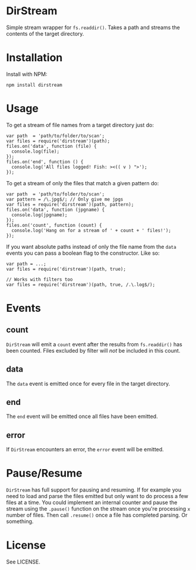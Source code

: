 # DirStream

Simple stream wrapper for `fs.readdir()`. Takes a path and streams the
contents of the target directory.

# Installation

Install with NPM:

`npm install dirstream`

# Usage

To get a stream of file names from a target directory just do:

    var path  = 'path/to/folder/to/scan';
    var files = require('dirstream')(path);
    files.on('data', function (file) {
      console.log(file);
    });
    files.on('end', function () {
      console.log('All files logged! Fish: ><(( v ) ">');
    });

To get a stream of only the files that match a given pattern do:

    var path  = 'path/to/folder/to/scan';
    var pattern = /\.jpg$/; // Only give me jpgs
    var files = require('dirstream')(path, pattern);
    files.on('data', function (jpgname) {
      console.log(jpgname);
    });
    files.on('count', function (count) {
      console.log('Hang on for a stream of ' + count + ' files!');
    });

If you want absolute paths instead of only the file name from the `data`
events you can pass a boolean flag to the constructor. Like so:

    var path = ...;
    var files = require('dirstream')(path, true);

    // Works with filters too
    var files = require('dirstream')(path, true, /.\.log$/);

# Events

## count

`DirStream` will emit a `count` event after the results from `fs.readdir()`
has been counted. Files excluded by filter will _not_ be included in this
count.

## data

The `data` event is emitted once for every file in the target directory.

## end

The `end` event will be emitted once all files have been emitted.

## error

If `DirStream` encounters an error, the `error` event will be emitted.


# Pause/Resume

`DirStream` has full support for pausing and resuming. If for example you need
to load and parse the files emitted but only want to do process a few files
at a time. You could implement an internal counter and pause the stream using
the `.pause()` function on the stream once you're processing `x` number of
files. Then call `.resume()` once a file has completed parsing. Or something.

# License

See LICENSE.

